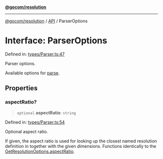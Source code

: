 [**@gocom/resolution**](../README.md)

***

[@gocom/resolution](../README.md) / [API](../Public/API.md) / ParserOptions

# Interface: ParserOptions

Defined in: [types/Parser.ts:47](https://github.com/gocom/resolution/blob/fef2466329414f36c6a1aed0d912fa80ba5a3eb7/src/types/Parser.ts#L47)

Parser options.

Available options for [parse](../API/API.parse.md).

## Properties

### aspectRatio?

> `optional` **aspectRatio**: `string`

Defined in: [types/Parser.ts:54](https://github.com/gocom/resolution/blob/fef2466329414f36c6a1aed0d912fa80ba5a3eb7/src/types/Parser.ts#L54)

Optional aspect ratio.

If given, the aspect ratio is used for looking up the closest named resolution definition in together with
the given dimensions. Functions identically to the [GetResolutionOptions.aspectRatio](API.GetResolutionOptions.md#aspectratio).
